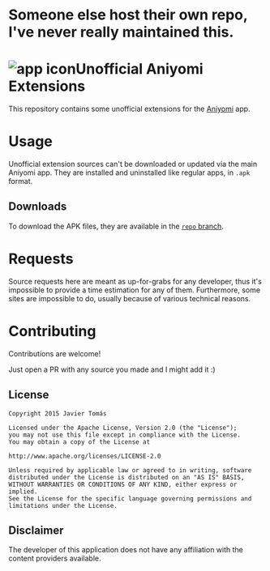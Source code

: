# Someone else host their own repo, I've never really maintained this.

# ![app icon](./.github/readme-images/app-icon.png)Unofficial Aniyomi Extensions

This repository contains some unofficial extensions for the [Aniyomi](https://github.com/jmir1/aniyomi) app.

# Usage

Unofficial extension sources can't be downloaded or updated via the main Aniyomi app. They are installed and uninstalled like regular apps, in `.apk` format.

## Downloads

To download the APK files, they are available in the [`repo` branch](https://github.com/jmir1/unofficial-aniyomi-extensions/tree/repo/apk).

# Requests

Source requests here are meant as up-for-grabs for any developer, thus it's impossible to provide a time estimation for any of them. Furthermore, some sites are impossible to do, usually because of various technical reasons.

# Contributing

Contributions are welcome!

Just open a PR with any source you made and I might add it :)

## License

    Copyright 2015 Javier Tomás

    Licensed under the Apache License, Version 2.0 (the "License");
    you may not use this file except in compliance with the License.
    You may obtain a copy of the License at

    http://www.apache.org/licenses/LICENSE-2.0

    Unless required by applicable law or agreed to in writing, software
    distributed under the License is distributed on an "AS IS" BASIS,
    WITHOUT WARRANTIES OR CONDITIONS OF ANY KIND, either express or implied.
    See the License for the specific language governing permissions and
    limitations under the License.

## Disclaimer

The developer of this application does not have any affiliation with the content providers available.
